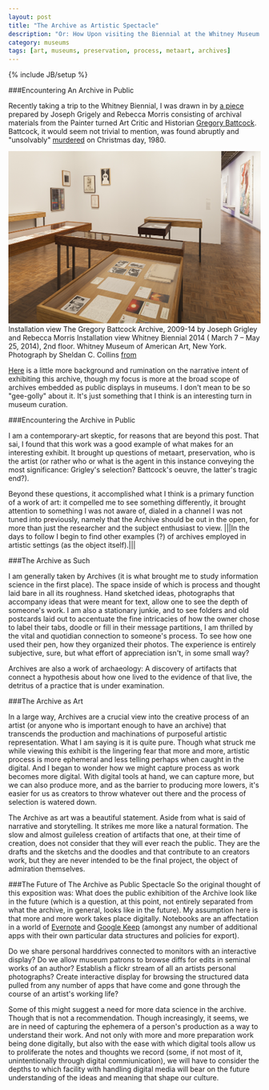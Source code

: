 ```yaml
---
layout: post
title: "The Archive as Artistic Spectacle"
description: "Or: How Upon visiting the Biennial at the Whitney Museum in New York and seeing an artist's archive, the author wondered about the artistry of the archive and how artistic process might be documented in the age of increasing digital tools."
category: museums
tags: [art, museums, preservation, process, metaart, archives]
---
```

{% include JB/setup %}

###Encountering An Archive in Public

Recently taking a trip to the Whitney Biennial, I was drawn in by [a piece](http://whitney.org/Exhibitions/2014Biennial/JosephGrigely "Whitney Biennial 2014 Joseph Grigely, The Gregory Battcock Archive, 2009-2014") prepared by Joseph Grigely and Rebecca Morris consisting of archival materials from the Painter turned Art Critic and Historian [Gregory Battcock](http://www.dictionaryofarthistorians.org/battcockg.htm). Battcock, it would seem not trivial to mention, was found abruptly and "unsolvably" [murdered](http://news.google.com/newspapers?nid=2506&dat=19801227&id=FVRJAAAAIBAJ&sjid=8wkNAAAAIBAJ&pg=3185,7689250) on Christmas day, 1980.

<div class="figure">
<img class="blog-post" src="/assets/images/posts/2014/04/Biennial_2014_battcock_1.jpg" alt="photograph by Sheldan C. Collins of Installation view The Gregory Battcock Archive, 2009-14 by Joseph Grigley and Rebecca Morris
Installation view Whitney Biennial 2014 ( March 7 – May 25, 2014), 2nd floor.
Whitney Museum of American Art, New York. Archival materials inside of wood cases."/>
<div class="figcaption">  Installation view The Gregory Battcock Archive, 2009-14 by Joseph Grigley and Rebecca Morris
Installation view Whitney Biennial 2014 ( March 7 – May 25, 2014), 2nd floor.
Whitney Museum of American Art, New York. Photograph by Sheldan C. Collins <a href="http://artbooks.yupnet.org/2014/03/28/whitney-biennial-hoopla-david-ebony-interviews-the-curators-stuart-comer-anthony-elms-and-michelle-grabner/">from</a> </div></div>

<a href="http://www.thevisualist.org/2009/12/joseph-grigley-the-gregory-battcock-archive/" target="_blank">Here</a> is a little more background and rumination on the narrative intent of exhibiting this archive, though my focus is more at the broad scope of archives embedded as public displays in museums. I don't mean to be so "gee-golly" about it. It's just something that I think is an interesting turn in museum curation.

###Encountering the Archive in Public

I am a contemporary-art skeptic, for reasons that are beyond this post. That sai, I found that this work was a good example of what makes for an interesting exhibit. It brought up questions of metaart, preservation, who is the artist (or rather who or what is the agent in this instance conveying the most significance: Grigley's selection? Battcock's oeuvre, the latter's tragic end?).

Beyond these questions, it accomplished what I think is a primary function of a work of art: it compelled me to see something differently, it brought attention to something I was not aware of, dialed in a channel I was not tuned into previously, namely that the Archive should be out in the open, for more than just the researcher and the subject enthusiast to view. |||In the days to follow I begin to find other examples (?) of archives employed in artistic settings (as the object itself).|||

###The Archive as Such

I am generally taken by Archives (it is what brought me to study information science in the first place). The space inside of which is process and thought laid bare in all its roughness. Hand sketched ideas, photographs that accompany ideas that were meant for text, allow one to see the depth of someone's work. I am also a stationary junkie, and to see folders and old postcards laid out to accentuate the fine intricacies of how the owner chose to label their tabs, doodle or fill in their message partitions, I am thrilled by the vital and quotidian connection to someone's process. To see how one used their pen, how they organized their photos. The experience is entirely subjective, sure, but what effort of appreciation isn't, in some small way?

Archives are also a work of archaeology: A discovery of artifacts that connect a hypothesis about how one lived to the evidence of that live, the detritus of a practice that is under examination.

###The Archive as Art

In a large way, Archives are a crucial view into the creative process of an artist (or anyone who is important enough to have an archive) that transcends the production and machinations of purposeful artistic representation. What I am saying is it is quite pure. Though what struck me while viewing this exhibit is the lingering fear that more and more, artistic process is more ephemeral and less telling perhaps when caught in the digital. And I began to wonder how we might capture process as work becomes more digital. With digital tools at hand, we can capture more, but we can also produce more, and as the barrier to producing more lowers, it's easier for us as creators to throw whatever out there and the process of selection is watered down.

The Archive as art was a beautiful statement. Aside from what is said of narrative and storytelling. It strikes me more like a natural formation. The slow and almost guileless creation of artifacts that one, at their time of creation, does not consider that they will ever reach the public. They are the drafts and the sketchs and the doodles and that contribute to an creators work, but they are never intended to be the final project, the object of admiration themselves.


###The Future of The Archive as Public Spectacle
So the original thought of this exposition was: What does the public exhibition of the Archive look like in the future (which is a question, at this point, not entirely separated from what the archive, in general, looks like in the future). My assumption here is that more and more work takes place digitally. Notebooks are an affectation in a world of [Evernote](https://evernote.com) and [Google Keep](https://drive.google.com/keep) (amongst any number of additional apps with their own particular data structures and policies for export).

Do we share personal harddrives connected to monitors with an interactive display? Do we allow museum patrons to browse diffs for edits in seminal works of an author? Establish a flickr stream of all an artists personal photographs? Create interactive display for browsing the structured data pulled from any number of apps that have come and gone through the course of an artist's working life?

Some of this might suggest a need for more data science in the archive. Though that is not a recommendation. Though increasingly, it seems, we are in need of capturing the ephemera of a person's production as a way to understand their work. And not only with more and more preparation work being done digitally, but also with the ease with which digital tools allow us to proliferate the notes and thoughts we record (some, if not most of it, unintentionally through digital commiunication), we will have to consider the depths to which facility with handling digital media will bear on the future understanding of the ideas and meaning that shape our culture.
